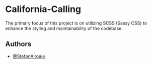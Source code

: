 # California-Calling

The primary focus of this project is on utilizing SCSS (Sassy CSS) to enhance the styling and maintainability of the codebase.

## Authors

- [@StefanAiroaie](https://www.github.com/StefanAiroaie)